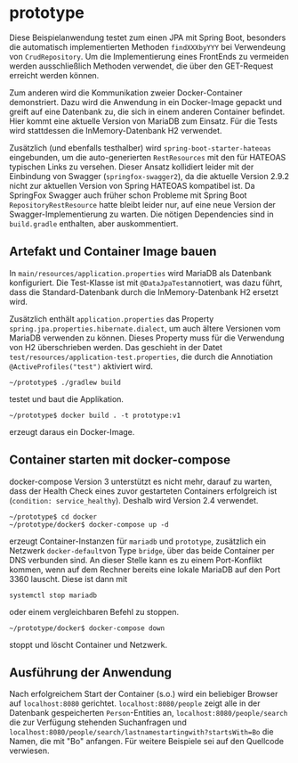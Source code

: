 # prototype

Diese Beispielanwendung testet zum einen JPA mit Spring Boot, besonders die automatisch implementierten Methoden
`findXXXbyYYY` bei Verwendeung von `CrudRepository`. Um die Implementierung eines FrontEnds zu vermeiden werden
ausschließlich Methoden verwendet, die über den GET-Request erreicht werden können. 
 
Zum anderen wird die Kommunikation zweier Docker-Container demonstriert. Dazu wird die Anwendung in ein Docker-Image 
gepackt und greift auf eine Datenbank zu, die sich in einem anderen Container befindet. Hier kommt eine aktuelle 
Version von MariaDB zum Einsatz. Für die Tests wird stattdessen die InMemory-Datenbank H2 verwendet.
 
Zusätzlich (und ebenfalls testhalber) wird `spring-boot-starter-hateoas` eingebunden, um die
auto-generierten `RestResources` mit den für HATEOAS typischen Links zu versehen. Dieser Ansatz kollidiert leider mit
der Einbindung von Swagger (`springfox-swagger2`), da die aktuelle Version 2.9.2 nicht zur aktuellen Version von
Spring HATEOAS kompatibel ist. Da SpringFox Swagger auch früher schon Probleme mit Spring Boot
`RepositoryRestResource` hatte bleibt leider nur, auf eine neue Version der Swagger-Implementierung zu warten. Die 
nötigen Dependencies sind in `build.gradle` enthalten, aber auskommentiert.
 
## Artefakt und Container Image bauen

In `main/resources/application.properties` wird MariaDB als Datenbank konfiguriert. Die Test-Klasse ist mit 
`@DataJpaTest`annotiert, was dazu führt, dass die Standard-Datenbank durch die InMemory-Datenbank H2 ersetzt wird.

Zusätzlich enthält `application.properties` das Property `spring.jpa.properties.hibernate.dialect`, um auch ältere 
Versionen vom MariaDB verwenden zu können. Dieses Property muss für die Verwendung von H2 überschrieben werden. Das 
geschieht in der Datet `test/resources/application-test.properties`, die durch die Annotiation 
`@ActiveProfiles("test")` aktiviert wird.
  
```
~/prototype$ ./gradlew build
```
testet und baut die Applikation.
```
~/prototype$ docker build . -t prototype:v1
```
erzeugt daraus ein Docker-Image.

## Container starten mit docker-compose

docker-compose Version 3 unterstützt es nicht mehr, darauf zu warten, dass der Health Check eines zuvor gestarteten
 Containers erfolgreich ist (`condition: service_healthy`). Deshalb wird Version 2.4 verwendet.

```
~/prototype$ cd docker
~/prototype/docker$ docker-compose up -d
```
erzeugt Container-Instanzen für `mariadb` und `prototype`, zusätzlich ein Netzwerk `docker-default`von Type `bridge`, 
über das beide Container per DNS verbunden sind. An dieser Stelle kann es zu einem Port-Konflikt kommen, wenn auf dem
Rechner bereits eine lokale MariaDB auf den Port 3360 lauscht. Diese ist dann mit 
 
```
systemctl stop mariadb
```

oder einem vergleichbaren Befehl zu stoppen.

```
~/prototype/docker$ docker-compose down
```
stoppt und löscht Container und Netzwerk. 

## Ausführung der Anwendung

Nach erfolgreichem Start der Container (s.o.) wird ein beliebiger Browser auf `localhost:8080` gerichtet. 
`localhost:8080/people` zeigt alle in der Datenbank gespeicherten `Person`-Entities an, 
`localhost:8080/people/search` die zur 
Verfügung stehenden Suchanfragen und `localhost:8080/people/search/lastnamestartingwith?startsWith=Bo` die Namen, die
 mit "Bo" anfangen. Für weitere Beispiele sei auf den Quellcode verwiesen.
 